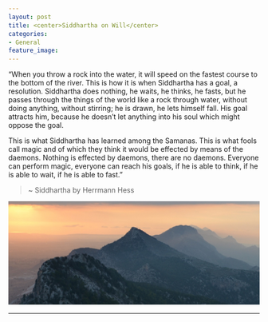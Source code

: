 ```yaml
---
layout: post
title: <center>Siddhartha on Will</center>
categories:
- General
feature_image: 
---
```


“When you throw a rock into the water, it will speed on the fastest course to the bottom of the river. This is how it is when Siddhartha has a goal, a resolution. Siddhartha does nothing, he waits, he thinks, he fasts, but he passes through the things of the world like a rock through water, without doing anything, without stirring; he is drawn, he lets himself fall. His goal attracts him, because he doesn’t let anything into his soul which might oppose the goal. 

This is what Siddhartha has learned among the Samanas. This is what fools call magic and of which they think it would be effected by means of the daemons. Nothing is effected by daemons, there are no daemons. Everyone can perform magic, everyone can reach his goals, if he is able to think, if he is able to wait, if he is able to fast.” 

> ~ Siddhartha by Herrmann Hess 

<center><img src="/images/kyrenia-02-1600.jpg"></center>



_________________________________________
